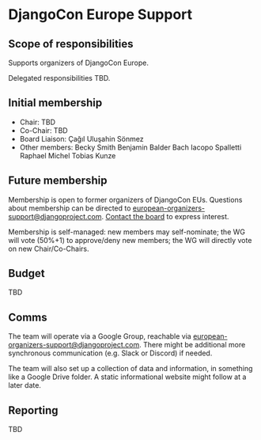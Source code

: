 # DjangoCon Europe Support

## Scope of responsibilities

Supports organizers of DjangoCon Europe.

Delegated responsibilities TBD.

## Initial membership

- Chair: TBD
- Co-Chair: TBD
- Board Liaison: Çağıl Uluşahin Sönmez  
- Other members:
    Becky Smith
    Benjamin Balder Bach
    Iacopo Spalletti
    Raphael Michel
    Tobias Kunze
                         
## Future membership

Membership is open to former organizers of DjangoCon EUs. Questions about membership can be directed to european-organizers-support@djangoproject.com. [Contact the board](https://www.djangoproject.com/contact/foundation/) to express interest.

Membership is self-managed: new members may self-nominate; the WG will vote (50%+1) to approve/deny new members; the WG will directly vote on new Chair/Co-Chairs.

## Budget

TBD

## Comms

The team will operate via a Google Group, reachable via european-organizers-support@djangoproject.com. There might be additional more synchronous communication (e.g. Slack or Discord) if needed.

The team will also set up a collection of data and information, in something like a Google Drive folder. A static informational website might follow at a later date.

## Reporting

TBD
